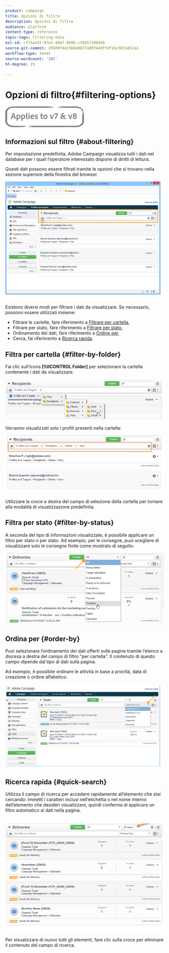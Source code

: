 ```yaml
---
product: campaign
title: Opzioni di filtro
description: Opzioni di filtro
audience: platform
content-type: reference
topic-tags: filtering-data
exl-id: cf75a435-97e2-4d4f-8b9b-c30a57390deb
source-git-commit: 20509f44c5b8e0827a09f44dffdf2ec9d11652a1
workflow-type: tm+mt
source-wordcount: '282'
ht-degree: 2%

---
```


# Opzioni di filtro{#filtering-options}

![](../../assets/common.svg)

## Informazioni sul filtro {#about-filtering}

Per impostazione predefinita, Adobe Campaign visualizza tutti i dati nel database per i quali l’operatore interessato dispone di diritti di lettura.

Questi dati possono essere filtrati tramite le opzioni che si trovano nella sezione superiore della finestra del browser.

![](assets/filter_web_zone.png)

Esistono diversi modi per filtrare i dati da visualizzare. Se necessario, possono essere utilizzati insieme:

* Filtrare le cartelle, fare riferimento a [Filtrare per cartella](#filter-by-folder),
* Filtrare per stato, fare riferimento a [Filtrare per stato](#filter-by-status),
* Ordinamento dei dati, fare riferimento a [Ordine per](#order-by),
* Cerca, fai riferimento a [Ricerca rapida](#quick-search).

## Filtra per cartella {#filter-by-folder}

Fai clic sull’icona **[!UICONTROL Folder]** per selezionare la cartella contenente i dati da visualizzare.

![](assets/filter_web_select_folder.png)

Verranno visualizzati solo i profili presenti nella cartella:

![](assets/filter_web_folder_display.png)

Utilizzare la croce a destra del campo di selezione della cartella per tornare alla modalità di visualizzazione predefinita.

## Filtra per stato {#filter-by-status}

A seconda del tipo di informazioni visualizzate, è possibile applicare un filtro per stato o per stato. Ad esempio, per le consegne, puoi scegliere di visualizzare solo le consegne finite come mostrato di seguito:

![](assets/d_ncs_user_interface_filter_delivery.png)

## Ordina per {#order-by}

Puoi selezionare l’ordinamento dei dati offerti sulle pagine tramite l’elenco a discesa a destra del campo di filtro &quot;per cartella&quot;. Il contenuto di questo campo dipende dal tipo di dati sulla pagina.

Ad esempio, è possibile ordinare le attività in base a priorità, data di creazione o ordine alfabetico.

![](assets/order_data_sample.png)

## Ricerca rapida {#quick-search}

Utilizza il campo di ricerca per accedere rapidamente all’elemento che stai cercando: immetti i caratteri inclusi nell’etichetta o nel nome interno dell’elemento che desideri visualizzare, quindi conferma di applicare un filtro automatico ai dati nella pagina.

![](assets/d_ncs_user_interface_filter_search.png)

Per visualizzare di nuovo tutti gli elementi, fare clic sulla croce per eliminare il contenuto del campo di ricerca.
